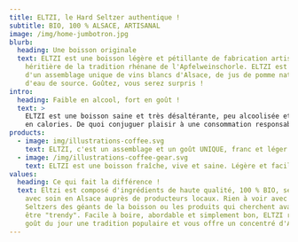 ```yaml
---
title: ELTZI, le Hard Seltzer authentique !
subtitle: BIO, 100 % ALSACE, ARTISANAL
image: /img/home-jumbotron.jpg
blurb:
  heading: Une boisson originale
  text: ELTZI est une boisson légère et pétillante de fabrication artisanale,
    héritière de la tradition rhénane de l'Apfelweinschorle. ELTZI est composé
    d'un assemblage unique de vins blancs d'Alsace, de jus de pomme naturel et
    d'eau de source. Goûtez, vous serez surpris !
intro:
  heading: Faible en alcool, fort en goût !
  text: >
    ELTZI est une boisson saine et très désaltérante, peu alcoolisée et faible
    en calories. De quoi conjuguer plaisir à une consommation responsable !
products:
  - image: img/illustrations-coffee.svg
    text: ELTZI, c'est un assemblage et un goût UNIQUE, franc et léger. Avec ses bulles toniques et ses notes florales et fruités, ELTZI marie force et finesse pour étancher votre soif et réveiller vos papilles.
  - image: /img/illustrations-coffee-gear.svg
    text: ELTZI est une boisson fraîche, vive et saine. Légère et facile à boire, elle s'ouvre à toutes les occasions, de l'apéritif entre amis au repas de famille, de la terrasse du bistrot à la table du restaurant.
values:
  heading: Ce qui fait la différence !
  text: Eltzi est composé d'ingrédients de haute qualité, 100 % BIO, sélectionnés
    avec soin en Alsace auprès de producteurs locaux. Rien à voir avec les Hard
    Seltzers des géants de la boisson ou les produits qui cherchent avant tout à
    être "trendy". Facile à boire, abordable et simplement bon, ELTZI remet au
    goût du jour une tradition populaire et vous offre un concentré d'Alsace !
---
```

